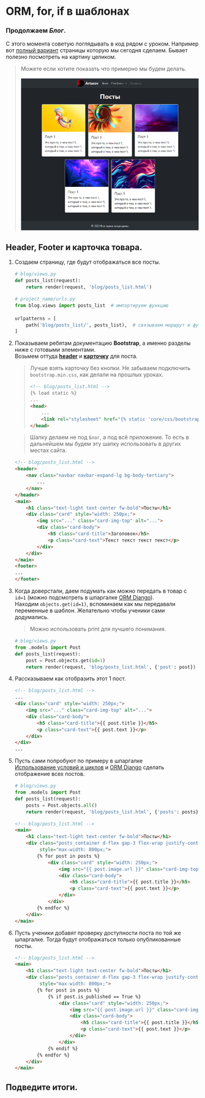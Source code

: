# ORM, for, if в шаблонах

### Продолжаем _Блог_.<br>

С этого момента советую поглядывать в код рядом с уроком.
Например вот [полный вариант](index.html) 
страницы которую мы сегодня сделаем. Бывает полезно 
посмотреть на картину целиком.
>Можете если хотите показать что примерно мы будем делать.<br><br>
![result.png](imgs/result.png)
## Header, Footer и карточка товара.

1. Создаем страницу, где будут отображаться все посты.
   ```python
   # blog/views.py
   def posts_list(request):
       return render(request, 'blog/posts_list.html')
   ```
   ```python
   # project_name/urls.py
   from blog.views import posts_list  # импортируем функцию
   
   urlpatterns = [
       path('blog/posts_list/', posts_list),  # связываем маршрут и функцию
   ]
   ```
2. Показываем ребятам документацию **Bootstrap**, 
   а именно разделы ниже с готовыми элементами.<br>
   Возьмем оттуда 
   **[header](https://getbootstrap.com/docs/5.3/components/navbar/)**
   и 
   **[карточку](https://getbootstrap.com/docs/5.3/components/card/#images)**
   для поста.
   > Лучше взять карточку без кнопки. Не забываем подключить `bootstrap.min.css`, 
   > как делали на прошлых уроках.
   > ```html
   > <!-- blog/posts_list.html -->
   > {% load static %}
   > ...
   > <head>
   >     ...
   >     <link rel="stylesheet" href="{% static 'core/css/bootstrap.min.css' %}"> 
   > </head>
   >```
   
   > Шапку делаем не под `Блог`, а под всё приложение. 
   > То есть в дальнейшем мы будем эту шапку использовать в других местах сайта.
   ```html
   <!-- blog/posts_list.html -->
   <header>
       <nav class="navbar navbar-expand-lg bg-body-tertiary">
           ...
       </nav>
   </header>
   <main>
       <h1 class="text-light text-center fw-bold">Посты</h1>
       <div class="card" style="width: 250px;">
           <img src="..." class="card-img-top" alt="...">
           <div class="card-body">
               <h5 class="card-title">Заголовок</h5>
               <p class="card-text">Текст текст текст текст</p>
           </div>
       </div>
   </main>
   <footer>
   ...
   </footer>
   ```
   
3. Когда доверстали, даем подумать как можно передать в товар с `id=1` (можно подсмотреть в 
   шпаргалке [ORM Django](https://github.com/xlartas/it-compot-backend-methods/blob/main/django-base.md#orm)).<br> 
   Находим `objects.get(id=1)`, вспоминаем как мы передавали переменные в шаблон. Желательно чтобы ученики сами додумались.
   > Можно использовать print для лучшего понимания.
   ```python
   # blog/views.py
   from .models import Post
   def posts_list(request):
       post = Post.objects.get(id=1)
       return render(request, 'blog/posts_list.html', {'post': post})
   ```
   
4. Рассказываем как отобразить этот 1 пост.
   ```html
   <!-- blog/posts_list.html -->
   ...
   <div class="card" style="width: 250px;">
       <img src="..." class="card-img-top" alt="...">
       <div class="card-body">
           <h5 class="card-title">{{ post.title }}</h5>
           <p class="card-text">{{ post.text }}</p>
       </div>
   </div>
   ...
   ```
5. Пусть сами попробуют по примеру в шпаргалке <br>
   [Использование условий и циклов](https://github.com/xlartas/it-compot-backend-methods/blob/main/django-base.md#%D0%B8%D1%81%D0%BF%D0%BE%D0%BB%D1%8C%D0%B7%D0%BE%D0%B2%D0%B0%D0%BD%D0%B8%D0%B5-%D1%86%D0%B8%D0%BA%D0%BB%D0%BE%D0%B2-%D0%B8-%D1%83%D1%81%D0%BB%D0%BE%D0%B2%D0%B8%D0%B9-%D0%B2-%D1%88%D0%B0%D0%B1%D0%BB%D0%BE%D0%BD%D0%B5)
   и
   [ORM Django](https://github.com/xlartas/it-compot-backend-methods/blob/main/django-base.md#orm)
   сделать отображение всех постов.
   ```python
   # blog/views.py
   from .models import Post
   def posts_list(request):
       posts = Post.objects.all()
       return render(request, 'blog/posts_list.html', {'posts': posts})
   ```
   ```html
   <!-- blog/posts_list.html -->
   <main>
       <h1 class="text-light text-center fw-bold">Посты</h1>
       <div class="posts_container d-flex gap-3 flex-wrap justify-content-center mx-auto" 
            style="max-width: 800px;">
           {% for post in posts %}
               <div class="card" style="width: 250px;">
                   <img src="{{ post.image.url }}" class="card-img-top" alt="...">
                   <div class="card-body">
                       <h5 class="card-title">{{ post.title }}</h5>
                       <p class="card-text">{{ post.text }}</p>
                   </div>
               </div>
           {% endfor %}
       </div>
   </main>
   ```
6. Пусть ученики добавят проверку доступности поста по той же шпаргалке.
   Тогда будут отображаться только опубликованные посты.
   ```html
   <!-- blog/posts_list.html -->
   <main>
       <h1 class="text-light text-center fw-bold">Посты</h1>
       <div class="posts_container d-flex gap-3 flex-wrap justify-content-center mx-auto" 
            style="max-width: 800px;">
           {% for post in posts %}
               {% if post.is_published == True %}
                   <div class="card" style="width: 250px;">
                       <img src="{{ post.image.url }}" class="card-img-top" alt="...">
                       <div class="card-body">
                           <h5 class="card-title">{{ post.title }}</h5>
                           <p class="card-text">{{ post.text }}</p>
                       </div>
                   </div>
               {% endif %}
           {% endfor %}
       </div>
   </main>
   ```
   
## Подведите итоги.

















